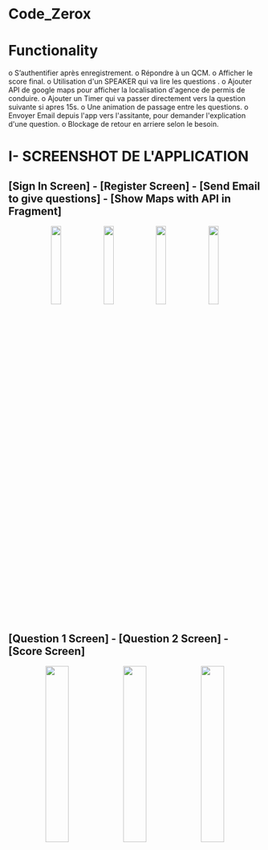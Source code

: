 # Code_Zerox

# Functionality
  
  o S’authentifier après enregistrement.
  o Répondre à un QCM.
  o Afficher le score final.
  o Utilisation d'un SPEAKER qui va lire les questions .
  o Ajouter API de google maps pour afficher la localisation d'agence de permis de conduire.
  o Ajouter un Timer qui va passer directement vers la question suivante si apres 15s.
  o Une animation de passage entre les questions.
  o Envoyer Email depuis l'app vers l'assitante, pour demander l'explication d'une question.
  o Blockage de retour en arriere selon le besoin.
  
 # I- SCREENSHOT DE L'APPLICATION
 
  ## [Sign In Screen] - [Register Screen] - [Send Email to give questions] - [Show Maps with API in Fragment]
<p align="center">
<img src="https://user-images.githubusercontent.com/103313351/214449336-c41be214-7dfa-43d8-ad8c-6c182aa8700a.jpeg" width="20%">
<img src="https://user-images.githubusercontent.com/103313351/214449404-377f9f3d-1def-4bf9-acb9-9b7a017313fd.jpeg" width="20%">
<img src="https://user-images.githubusercontent.com/103313351/214449258-927081f7-09eb-49cb-89f4-0607ed1fb377.jpeg" width="20%">
<img src="https://user-images.githubusercontent.com/103313351/214449280-40c5e169-166e-41ed-bee3-8daa4b8f25be.jpeg" width="20%">
</p>
 
 
 ## [Question 1 Screen]      -      [Question 2 Screen]       -      [Score Screen]
<p align="center">
<img src="https://user-images.githubusercontent.com/103313351/214449159-f2ee7870-914f-4dbe-9a74-f04b9e867f99.jpeg" width="30%">
<img src="https://user-images.githubusercontent.com/103313351/214449200-5137df9b-feeb-45bb-9bec-98719ba3ff36.jpeg" width="30%">
<img src="https://user-images.githubusercontent.com/103313351/214449215-ba5e9514-4485-48a8-9fce-3cbe79ba4596.jpeg" width="30%">
</p>

